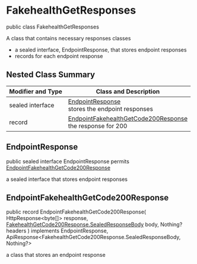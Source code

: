 # FakehealthGetResponses

public class FakehealthGetResponses

A class that contains necessary responses classes
- a sealed interface, EndpointResponse, that stores endpoint responses
- records for each endpoint response

## Nested Class Summary
| Modifier and Type | Class and Description |
| ----------------- | --------------------- |
| sealed interface | [EndpointResponse](#endpointresponse)<br> stores the endpoint responses |
| record | [EndpointFakehealthGetCode200Response](#endpointfakehealthgetcode200response)<br> the response for 200 |

## EndpointResponse
public sealed interface EndpointResponse permits<br>
[EndpointFakehealthGetCode200Response](#endpointfakehealthgetcode200response)

a sealed interface that stores endpoint responses

## EndpointFakehealthGetCode200Response
public record EndpointFakehealthGetCode200Response(
    HttpResponse<byte[]> response,
    [FakehealthGetCode200Response.SealedResponseBody](../../../paths/fakehealth/get/responses/FakehealthGetCode200Response.md#sealedresponsebody) body,
    Nothing? headers
) implements EndpointResponse, ApiResponse<FakehealthGetCode200Response.SealedResponseBody, Nothing?><br>

a class that stores an endpoint response

